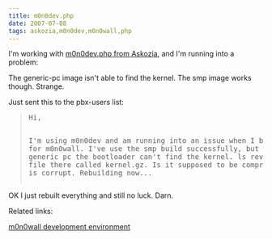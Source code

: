 ```yaml
---
title: m0n0dev.php
date: 2007-07-08
tags: askozia,m0n0dev,m0n0wall,php
---
```

I'm working with <a href="http://askozia.com/m0n0dev" rel="nofollow">m0n0dev.php from Askozia</a>, and I'm running into a problem:


The generic-pc image isn't able to find the kernel. The smp image works though. Strange.

Just sent this to the pbx-users list:

<blockquote class="svxlb"><pre>
Hi,

I'm using m0n0dev and am running into an issue when I build the image for m0n0wall. I've use the smp build successfully, but when I try the generic pc the bootloader can't find the kernel. ls reveals there is a file there called kernel.gz. Is it supposed to be compressed? Maybe mine is corrupt. Rebuilding now...
</pre></blockquote>

OK I just rebuilt everything and still no luck. Darn.

Related links:

<a href="http://www.docunext.com/blog/2007/06/m0n0wall-development-environment.html">m0n0wall development environment</a>

